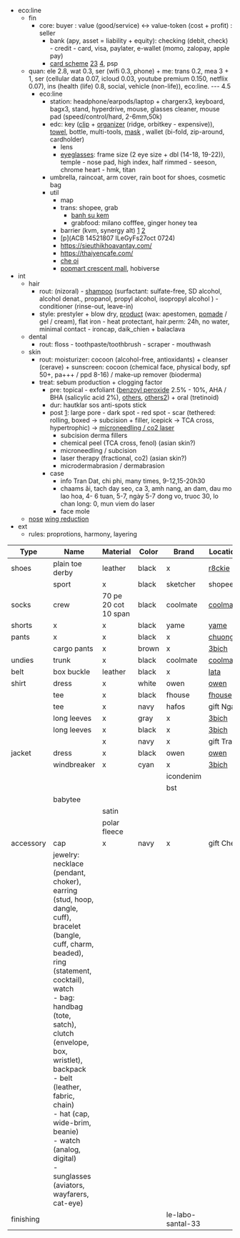 - eco:line
	- fin
		- core: buyer : value (good/service) <-> value-token (cost + profit) : seller
			- bank (apy, asset = liability + equity): checking (debit, check) -  credit - card, visa, paylater, e-wallet (momo, zalopay, apple pay)
			- [card scheme](https://blog.bytebytego.com/p/ep-39-accounting-101-in-payment-systems) [2](https://blog.bytebytego.com/p/ep28-the-payments-ecosystem-also)[3](https://blog.bytebytego.com/p/payment-system) [4](https://newsletter.pragmaticengineer.com/p/designing-a-payment-system), psp
	- quan: ele 2.8, wat 0.3, ser (wifi 0.3, phone) + me: trans 0.2, mea 3 + 1, ser (cellular data 0.07, icloud 0.03, youtube premium 0.150, netflix 0.07), ins (health (life) 0.8, social, vehicle (non-life)), eco:line. --- 4.5
		- eco:line
			- station: headphone/earpods/laptop + chargerx3, keyboard, bagx3, stand, hyperdrive, mouse, glasses cleaner, mouse pad (speed/control/hard, 2-6mm,50k)
			- edc: key ([clip](https://shopee.vn/M%C3%B3c-kh%C3%B3a-c%C3%A0i-th%E1%BA%AFt-l%C6%B0ng-Keybar-EDC-Titanium-FEGVE-(Ti-043)-i.469945.22166697302?publish_id=&sp_atk=4bc4742a-c9c5-4afa-8fbc-dacfc67583ec&xptdk=4bc4742a-c9c5-4afa-8fbc-dacfc67583ec) + [organizer](https://shopee.vn/NewBaby-Portable-compact-key-ring-smart-holder-keys-organizer-clip-key-chain-pocket-tool-Vn-VN-VN-i.97333156.22463740216) (ridge, orbitkey - expensive)), [towel](https://www.google.com/search?q=matador+nanodry+towel&oq=matador+nano&gs_lcrp=EgZjaHJvbWUqBwgAEAAYgAQyBwgAEAAYgAQyBggBEEUYOTIHCAIQABiABDIHCAMQABiABDIHCAQQABiABDIHCAUQABiABDIHCAYQABiABDIHCAcQABiABDIMCAgQABgUGIcCGIAE0gEIMjYwNWowajGoAgCwAgA&sourceid=chrome&ie=UTF-8), bottle, multi-tools, [mask](https://vt.tiktok.com/ZSFcM47Y2/) , wallet (bi-fold, zip-around, cardholder)
				- lens
				- [eyeglasses](https://www.youtube.com/watch?v=FVPj4om505E&list=PLzi60fSuOmPBWMT-jd7GYS6EDpv3CfK5P&index=2): frame size (2 eye size + dbl (14-18, 19-22)), temple - nose pad, high index, half rimmed - seeson, chrome heart - hmk, titan
			- umbrella, raincoat, arm cover, rain boot for shoes, cosmetic bag
			- util
				- map
				- trans: shopee, grab
					- [banh su kem](https://food.grab.com/vn/en/restaurant/b%C3%A1nh-su-que-nguy%E1%BB%85n-thi%E1%BB%87n-thu%E1%BA%ADt-delivery/5-CY2BR321L7UZT6)
					- grabfood: milano cofffee, ginger honey tea
				- barrier (kvm, synergy alt) [1](https://github.com/debauchee/barrier/releases) [2](https://github.com/debauchee/barrier/issues/231)
				- [p](ACB 14521807 ILeGyFs27oct  0724)
				- https://sieuthikhoavantay.com/
				- https://thaiyencafe.com/
				- [che oi](https://shopeefood.vn/ho-chi-minh/che-oi-ca-phe-muoi-tra-trai-cay-nguyen-van-thuong.xdzbew)
				- [popmart crescent mall](https://maps.app.goo.gl/D1EKCgnasGJwdMhcA), hobiverse
-  int
	- hair
		- rout: (nizoral) - [shampoo](https://www.reddit.com/r/malehairadvice/comments/3betyk/comment/csm24q7/?utm_source=share&utm_medium=web2x&context=3) (surfactant: sulfate-free, SD alcohol, alcohol denat., propanol, propyl alcohol, isopropyl alcohol ) - conditioner (rinse-out, leave-in)
		- style: prestyler + blow dry, [product](https://www.misterpompadour.com/blogs/hair/17216789-paste-pomade-and-clay-whats-the-difference) (wax: apestomen, [pomade](https://www.reddit.com/r/malehairadvice/comments/3betyk/comment/csltotj/?utm_source=share&utm_medium=web2x&context=3) / gel / cream), flat iron - heat protectant, hair.perm: 24h, no water, minimal contact - ironcap, daik_chien  + balaclava
	- dental
		- rout: floss - toothpaste/toothbrush - scraper - mouthwash
	- skin
		- rout: moisturizer: cocoon (alcohol-free, antioxidants) + cleanser (cerave) + sunscreen: cocoon (chemical face, physical body, spf 50+, pa+++ / ppd 8-16) / make-up remover (bioderma)
		- treat: sebum production + clogging factor
			- pre: topical - exfoliant ([benzoyl peroxide](https://www.reddit.com/r/SkincareAddiction/comments/1i2ygr/comment/cb0iebj/?utm_source=share&utm_medium=web2x&context=3) 2.5% - 10%, AHA / BHA (salicylic acid 2%), [others](https://www.google.com/search?q=pure+active%2Fhautklar+sos+anti-spots+stick&sca_esv=fd299e0f5b2672c9&sxsrf=ACQVn0_YWEMdfwRYrMxbGeORudRJjcy7Gw%3A1712851448858&ei=-AkYZsCMNNTV4-EPrr2z8AY&oq=pure+active+hautklar+sos+an&gs_lp=Egxnd3Mtd2l6LXNlcnAiG3B1cmUgYWN0aXZlIGhhdXRrbGFyIHNvcyBhbioCCAAyBhAAGBYYHjIGEAAYFhgeMgYQABgWGB5IpRZQ7QJY3g1wB3gBkAEDmAGMAaAB4QqqAQQxLjExuAEDyAEA-AEBmAIQoALoCMICChAAGEcY1gQYsAPCAgsQABiABBiKBRiGA8ICBRAhGKABmAMAiAYBkAYCkgcDNy45oAeMKQ&sclient=gws-wiz-serp), [others2](https://www.google.com/search?q=yoosun+rau+m%C3%A1&oq=yoosun+rau+m%C3%A1&gs_lcrp=EgZjaHJvbWUqBwgAEAAYgAQyBwgAEAAYgAQyBwgBEAAYgAQyBwgCEAAYgAQyBwgDEAAYgATSAQgzNzkzajBqMagCALACAA&sourceid=chrome&ie=UTF-8)) +  oral (tretinoid)
			- dur: hautklar sos anti-spots stick
			- post [1](https://www.youtube.com/watch?v=sK00I_1BrrQ): large pore - dark spot - red spot - scar (tethered: rolling, boxed -> subcision + filler, icepick -> TCA cross, hypertrophic) -> [microneedling / co2 laser](https://www.youtube.com/watch?v=P6oF08hmkRE)
				- subcision derma fillers
				- chemical peel (TCA cross, fenol) (asian skin?)
				- microneedling / subcision
				- laser therapy (fractional, co2) (asian skin?)
				- microdermabrasion / dermabrasion
			- case
				- info Tran Dat, chi phi, many times, 9-12,15-20h30
				- chaams ãi, tach day seo, ca 3, amh nang, an dam, dau mo lao hoa, 4-  6 tuan, 5-7, ngày 5-7 dong vo, truoc 30, lo chan long: 0, mun viem do laser
				- face mole
	- [nose](https://thammyhanquoc.vn/nang-mui/thu-gon-canh-mui-bao-nhieu-tien.html) [wing reduction](https://www.youtube.com/watch?v=3FZwpaq0OZw)
- ext
	- rules: proprotions, harmony, layering

| Type      | Name                                                                                                                                                                                                                                                                                                                                                                                      | Material             | Color | Brand             | Location                                                                                                             |
| --------- | ----------------------------------------------------------------------------------------------------------------------------------------------------------------------------------------------------------------------------------------------------------------------------------------------------------------------------------------------------------------------------------------- | -------------------- | ----- | ----------------- | -------------------------------------------------------------------------------------------------------------------- |
| shoes     | plain toe derby                                                                                                                                                                                                                                                                                                                                                                           | leather              | black | x                 | [r8ckie](https://maps.app.goo.gl/nM3j5X2Mpy4P1mF97)                                                                  |
|           | sport                                                                                                                                                                                                                                                                                                                                                                                     | x                    | black | sketcher          | shopee                                                                                                               |
| socks     | crew                                                                                                                                                                                                                                                                                                                                                                                      | 70 pe 20 cot 10 span | black | coolmate          | [coolmate](https://www.coolmate.me/product/combo-5-tat-cotton-co-trung-basics?color=den)                             |
| shorts    | x                                                                                                                                                                                                                                                                                                                                                                                         | x                    | black | yame              | [yame](https://maps.app.goo.gl/oycQbKywYv8tzuhz5)                                                                    |
| pants     | x                                                                                                                                                                                                                                                                                                                                                                                         | x                    | black | x                 | [chuong](https://maps.app.goo.gl/R6CzDQY26S7bR7bE6)                                                                  |
|           | cargo pants                                                                                                                                                                                                                                                                                                                                                                               | x                    | brown | x                 | [3bich](https://maps.app.goo.gl/tW9vVCLNVMqqa3be9)                                                                   |
| undies    | trunk                                                                                                                                                                                                                                                                                                                                                                                     | x                    | black | coolmate          | [coolmate](https://www.coolmate.me/product/combo-3-quan-lot-nam-trunk-ex-comfort-high-quality-modal?color=mix-mau-1) |
| belt      | box buckle                                                                                                                                                                                                                                                                                                                                                                                | leather              | black | x                 | [lata](https://maps.app.goo.gl/GUYDsZj2ciqDXjzg8)                                                                    |
| shirt     | dress                                                                                                                                                                                                                                                                                                                                                                                     | x                    | white | owen              | [owen](https://maps.app.goo.gl/he6bXzuwggnpDTyp8)                                                                    |
|           | tee                                                                                                                                                                                                                                                                                                                                                                                       | x                    | black | fhouse            | [fhouse](https://maps.app.goo.gl/BoioqY57LprragTZ7)                                                                  |
|           | tee                                                                                                                                                                                                                                                                                                                                                                                       | x                    | navy  | hafos             | gift Ngan                                                                                                            |
|           | long leeves                                                                                                                                                                                                                                                                                                                                                                               | x                    | gray  | x                 | [3bich](https://maps.app.goo.gl/tW9vVCLNVMqqa3be9)                                                                   |
|           | long leeves                                                                                                                                                                                                                                                                                                                                                                               | x                    | black | x                 | [3bich](https://maps.app.goo.gl/tW9vVCLNVMqqa3be9)                                                                   |
|           |                                                                                                                                                                                                                                                                                                                                                                                           | x                    | navy  | x                 | gift Tra                                                                                                             |
| jacket    | dress                                                                                                                                                                                                                                                                                                                                                                                     | x                    | black | owen              | [owen](https://maps.app.goo.gl/he6bXzuwggnpDTyp8)                                                                    |
|           | windbreaker                                                                                                                                                                                                                                                                                                                                                                               | x                    | cyan  | x                 | [3bich](https://maps.app.goo.gl/tW9vVCLNVMqqa3be9)                                                                   |
|           |                                                                                                                                                                                                                                                                                                                                                                                           |                      |       | icondenim         |                                                                                                                      |
|           |                                                                                                                                                                                                                                                                                                                                                                                           |                      |       | bst               |                                                                                                                      |
|           | babytee                                                                                                                                                                                                                                                                                                                                                                                   |                      |       |                   |                                                                                                                      |
|           |                                                                                                                                                                                                                                                                                                                                                                                           | satin                |       |                   |                                                                                                                      |
|           |                                                                                                                                                                                                                                                                                                                                                                                           | polar fleece         |       |                   |                                                                                                                      |
| accessory | cap                                                                                                                                                                                                                                                                                                                                                                                       | x                    | navy  | x                 | gift Cheu                                                                                                            |
|           | jewelry: necklace (pendant, choker), earring (stud, hoop, dangle, cuff), bracelet (bangle, cuff, charm, beaded), ring (statement, cocktail), watch<br>		- bag: handbag (tote, satch), clutch (envelope, box, wristlet), backpack<br>		- belt (leather, fabric, chain)<br>		- hat (cap, wide-brim, beanie)<br>		- watch (analog, digital)<br>		- sunglasses (aviators, wayfarers, cat-eye) |                      |       |                   |                                                                                                                      |
| finishing |                                                                                                                                                                                                                                                                                                                                                                                           |                      |       | le-labo-santal-33 |                                                                                                                      |

